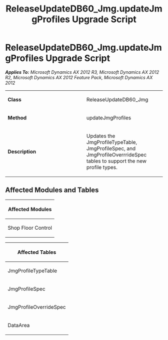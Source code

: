 ﻿---
title: ReleaseUpdateDB60_Jmg.updateJmgProfiles Upgrade Script
TOCTitle: ReleaseUpdateDB60_Jmg.updateJmgProfiles Upgrade Script
ms:assetid: 81a0af3d-b039-cd11-956a-b0d7c88ea589
ms:mtpsurl: https://msdn.microsoft.com/en-us/library/JJ685926(v=AX.60)
ms:contentKeyID: 49709379
ms.date: 05/18/2015
mtps_version: v=AX.60
---

# ReleaseUpdateDB60\_Jmg.updateJmgProfiles Upgrade Script 


_**Applies To:** Microsoft Dynamics AX 2012 R3, Microsoft Dynamics AX 2012 R2, Microsoft Dynamics AX 2012 Feature Pack, Microsoft Dynamics AX 2012_

<table>
<colgroup>
<col style="width: 50%" />
<col style="width: 50%" />
</colgroup>
<tbody>
<tr class="odd">
<td><p><strong>Class</strong></p></td>
<td><p>ReleaseUpdateDB60_Jmg</p></td>
</tr>
<tr class="even">
<td><p><strong>Method</strong></p></td>
<td><p>updateJmgProfiles</p></td>
</tr>
<tr class="odd">
<td><p><strong>Description</strong></p></td>
<td><p>Updates the JmgProfileTypeTable, JmgProfileSpec, and JmgProfileOverrrideSpec tables to support the new profile types.</p></td>
</tr>
</tbody>
</table>


## Affected Modules and Tables

<table>
<colgroup>
<col style="width: 100%" />
</colgroup>
<thead>
<tr class="header">
<th><p>Affected Modules</p></th>
</tr>
</thead>
<tbody>
<tr class="odd">
<td><p>Shop Floor Control</p></td>
</tr>
</tbody>
</table>


<table>
<colgroup>
<col style="width: 100%" />
</colgroup>
<thead>
<tr class="header">
<th><p>Affected Tables</p></th>
</tr>
</thead>
<tbody>
<tr class="odd">
<td><p>JmgProfileTypeTable</p></td>
</tr>
<tr class="even">
<td><p>JmgProfileSpec</p></td>
</tr>
<tr class="odd">
<td><p>JmgProfileOverrideSpec</p></td>
</tr>
<tr class="even">
<td><p>DataArea</p></td>
</tr>
</tbody>
</table>

  


